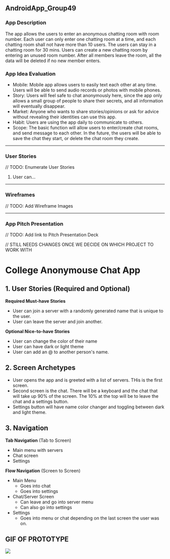 ## AndroidApp_Group49

### App Description
The app allows the users to enter an anonymous chatting room with room number. Each user can only enter one chatting room at a time, and each chatting room shall not have more than 10 users. The users can stay in a chatting room for 30 mins. Users can create a new chatting room by entering an unused room number. After all members leave the room, all the data will be deleted if no new member enters.

### App Idea Evaluation
- Mobile: Mobile app allows users to easily text each other at any time. Users will be able to send audio records or photos with mobile phones.
- Story: Users will feel safe to chat anonymously here, since the app only allows a small group of people to share their secrets, and all information will eventually disappear.
- Market: Anyone who wants to share stories/opinions or ask for advice without revealing their identities can use this app.
- Habit: Users are using the app daily to communicate to others.
- Scope: The basic function will allow users to enter/create chat rooms, and send message to each other. In the future, the users will be able to save the chat they start, or delete the chat room they create.

---

### User Stories
// TODO: Enumerate User Stories
1. User can...

---

### Wireframes
// TODO: Add Wireframe Images

---

### App Pitch Presentation
// TODO: Add link to Pitch Presentation Deck

// STILL NEEDS CHANGES ONCE WE DECIDE ON WHICH PROJECT TO WORK WITH



# College Anonymouse Chat App

## 1. User Stories (Required and Optional)

**Required Must-have Stories**

 * User can join a server with a randomly generated name that is unique to the user.
 * User can leave the server and join another.

**Optional Nice-to-have Stories**

 * User can change the color of their name
 * User can have dark or light theme
 * User can add an @ to another person's name.

## 2. Screen Archetypes

 * User opens the app and is greeted with a list of servers. THis is the first screen.
 * Second screen is the chat. There will be a keyboard and the chat that will take up 90% of the screen. The 10% at the top will be to leave the chat and a settings button.
 * Settings button will have name color changer and toggling between dark and light theme.

## 3. Navigation

**Tab Navigation** (Tab to Screen)

 * Main menu with servers
 * Chat screen
 * Settings

**Flow Navigation** (Screen to Screen)

 * Main Menu
   * Goes into chat
   * Goes into settings
 * Chat/Server Screen
   * Can leave and go into server menu
   * Can also go into settings
 * Settings
    * Goes into menu or chat depending on the last screen the user was on.
    
    
## GIF OF PROTOTYPE
<img src="https://i.imgur.com/vm54Ymq.gif"></img>
